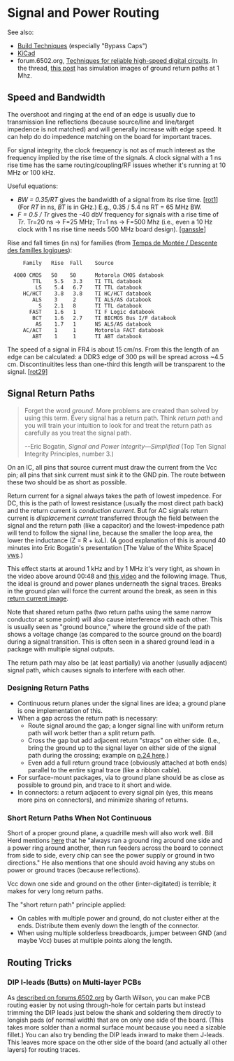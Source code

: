 Signal and Power Routing
========================

See also:
- [Build Techniques](build-tech.md) (especially "Bypass Caps")
- [KiCad](KiCad.md)
- forum.6502.org, [Techniques for reliable high-speed digital circuits][f65
  2029]. In the thread, [this post][f65 80566] has simulation images of
  ground return paths at 1 Mhz.


Speed and Bandwidth
-------------------

The overshoot and ringing at the end of an edge is usually due to
transmission line reflections (because source/line and line/target
impedence is not matched) and will generally increase with edge speed. It
can help do do impedence matching on the board for important traces.

For signal integrity, the clock frequency is not as of much interest as the
frequency implied by the rise time of the signals. A clock signal with a 1
ns rise time has the same routing/coupling/RF issues whether it's running
at 10 MHz or 100 kHz.

Useful equations:
- _BW = 0.35/RT_ gives the bandwidth of a signal from its rise time. [[rot1]]
  (For _RT_ in ns, _BT_ is in GHz.) E.g., 0.35 / 5.4 ns RT = 65 MHz BW.
- _F = 0.5 / Tr_ gives the -40 dbV frequency for signals with a rise time
  of _Tr_. Tr=20 ns → F=25 MHz; Tr=1 ns → F=500 Mhz (i.e., even a 10 Hz
  clock with 1 ns rise time needs 500 MHz board design). [[ganssle]]

Rise and fall times (in ns) for families (from [Temps de Montée / Descente
des familles logiques][rft]):


         Family   Rise  Fall    Source

      4000 CMOS   50    50      Motorola CMOS databook
            TTL    5.5   3.3    TI TTL databook
             LS    5.4   6.7    TI TTL databook
         HC/HCT    3.8   3.8    TI HC/HCT databook
            ALS    3     2      TI ALS/AS databook
              S    2.1   8      TI TTL databook
           FAST    1.6   1      TI F Logic databook
            BCT    1.6   2.7    TI BICMOS Bus I/F databook
             AS    1.7   1      NS ALS/AS databook
         AC/ACT    1     1      Motorola FACT databook
            ABT    1     1      TI ABT databook

The speed of a signal in FR4 is about 15 cm/ns. From this the length of an
edge can be calculated: a DDR3 edge of 300 ps will be spread across ~4.5
cm. Discontinuitites less than one-third this length will be transparent to
the signal. [[rot29]]


Signal Return Paths
-------------------

> Forget the word _ground_. More problems are created than solved by using
> this term. Every signal has a return path. Think _return path_ and you
> will train your intuition to look for and treat the return path as
> carefully as you treat the signal path.
>
>   --Eric Bogatin, _Signal and Power Integrity—Simplified_
>     (Top Ten Signal Integrity Principles, number 3.)


On an IC, all pins that source current must draw the current from the Vcc
pin; all pins that sink current must sink it to the GND pin. The route
between these two should be as short as possible.

Return current for a signal always takes the path of lowest impedence. For
DC, this is the path of lowest resistance (usually the most direct path
back) and the return current is _conduction current_. But for AC signals
return current is _displacement current_ transferred through the field
between the signal and the return path (like a capacitor) and the
lowest-impedence path will tend to follow the signal line, because the
smaller the loop area, the lower the inductance (Z = R + iωL). (A good
explanation of this is around 40 minutes into Eric Bogatin's presentation
[The Value of the White Space] [vws].)

This effect starts at around 1 kHz and by 1 MHz it's very tight, as shown
in the video above around 00:48 and [this video][feranec] and the following
image. Thus, the ideal is ground and power planes underneath the signal
traces. Breaks in the ground plan will force the current around the break,
as seen in this [return current image](../sch/return-current.jpg).

Note that shared return paths (two return paths using the same narrow
conductor at some point) will also cause interference with each other. This
is usually seen as "ground bounce," where the ground side of the path shows
a voltage change (as compared to the source ground on the board) during a
signal transition. This is often seen in a shared ground lead in a package
with multiple signal outputs.

The return path may also be (at least partially) via another (usually
adjacent) signal path, which causes signals to interfere with each other.

### Designing Return Paths

- Continuous return planes under the signal lines are idea; a ground plane
  is one implementation of this.
- When a gap across the return path is necessary:
  - Route signal around the gap; a longer signal line with uniform return
    path will work better than a split return path.
  - Cross the gap but add adjacent return "straps" on either side. (I.e.,
    bring the ground up to the signal layer on either side of the signal
    path during the crossing; example on [p.24 here][vws-slides].)
  - Even add a full return ground trace (obviously attached at both ends)
    parallel to the entire signal trace (like a ribbon cable).
- For surface-mount packages, via to ground plane should be as close as
  possible to ground pin, and trace to it short and wide.
- In connectors: a return adjacent to every signal pin (yes, this means
  more pins on connectors), and minimize sharing of returns.

### Short Return Paths When Not Continuous

Short of a proper ground plane, a quadrille mesh will also work well. Bill
Herd mentions [here][herd10] that he "always ran a ground ring around one
side and a power ring around another, then run feeders across the board to
connect from side to side, every chip can see the power supply or ground in
two directions." He also mentions that one should avoid having any stubs on
power or ground traces (because reflections).

Vcc down one side and ground on the other (inter-digitated) is terrible; it
makes for very long return paths.

The "short return path" principle applied:
- On cables with multiple power and ground, do not cluster either at the
  ends. Distribute them evenly down the length of the connector.
- When using multiple solderless breadboards, jumper between GND (and maybe
  Vcc) buses at multiple points along the length.


Routing Tricks
--------------

### DIP I-leads (Butts) on Multi-layer PCBs

As [described on forums.6502.org][gw-ilead] by Garth Wilson, you can
make PCB routing easier by not using through-hole for certain parts
but instead trimming the DIP leads just below the shank and soldering
them directly to longish pads (of normal width) that are on only one
side of the board. (This takes more solder than a normal surface mount
because you need a sizable fillet.) You can also try bending the DIP
leads inward to make them J-leads. This leaves more space on the other
side of the board (and actually all other layers) for routing traces.



<!-------------------------------------------------------------------->
[f65 2029]: http://forum.6502.org/viewtopic.php?f=4&t=2029
[f65 80566]: http://forum.6502.org/viewtopic.php?f=4&t=2029&p=80566#p80566
[feranec]: https://youtu.be/4nEd1jTTIUQ?t=631
[ganssle]: https://youtu.be/MJpDFnRQw8s?t=259
[gw-ilead]: http://forum.6502.org/viewtopic.php?f=12&t=5923&start=45#p73277
[herd10]: http://www.6502.org/users/andre/icaphw/design.html
[rft]: http://ve2zaz.net/referenc/LogicT.htm
[rot1]: https://www.edn.com/rule-of-thumb-1-bandwidth-of-a-signal-from-its-rise-time/
[rot29]: https://www.edn.com/what-is-the-spatial-extent-of-an-edge-rule-of-thumb-29/
[vws-slides]: https://www.altium.com/live-conference/sites/default/files/pdf/The%20Value%20of%20the%20White%20Space%20-%20Eric%20Bogatin.pdf#page=24
[vws]: https://www.altium.com/live-conference/altiumlive-2018-annual-pcb-design-summit/sessions/value-white-space
